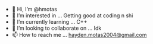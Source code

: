 - 👋 Hi, I’m @hmotas
- 👀 I’m interested in ... Getting good at coding n shi
- 🌱 I’m currently learning ... C++
- 💞️ I’m looking to collaborate on ... Idk
- 📫 How to reach me ... hayden.motas2004@gmail.com

<!---
hmotas/hmotas is a ✨ special ✨ repository because its `README.md` (this file) appears on your GitHub profile.
You can click the Preview link to take a look at your changes.
--->
